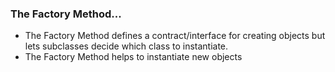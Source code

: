 ### The Factory Method...
<ul>
    <li>
    The Factory Method defines a contract/interface for creating objects but lets subclasses decide which class to instantiate.
    </li>
    <li>
    The Factory Method helps to instantiate new objects
    </li>
</ul>